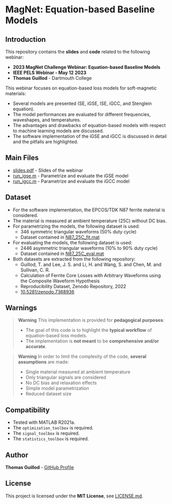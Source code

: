 # MagNet: Equation-based Baseline Models

## Introduction

This repository contains the **slides** and **code** related to the following webinar:
* **2023 MagNet Challenge Webinar: Equation-based Baseline Models**
* **IEEE PELS Webinar - May 12 2023**
* **Thomas Guillod** - Dartmouth College

This webinar focuses on equation-based loss models for soft-magnetic materials:
* Several models are presented (SE, iGSE, ISE, iGCC, and Stenglein equation).
* The model performances are evaluated for different frequencies, waveshapes, and temperatures.
* The advantages and drawbacks of equation-based models with respect to machine learning models are discussed.
* The software implementation of the iGSE and iGCC is discussed in detail and the pitfalls are highlighted.

## Main Files

* [slides.pdf](slides.pdf) - Slides of the webinar
* [run_igse.m](run_igse.m) - Parametrize and evaluate the iGSE model
* [run_igcc.m](run_igcc.m) - Parametrize and evaluate the iGCC model

## Dataset

* For the software implementation, the EPCOS/TDK N87 ferrite material is considered.
* The material is measured at ambient temperature (25C) without DC bias.
* For parametrizing the models, the following dataset is used:
    * 346 symmetric triangular waveforms (50% duty cycle)
    * Dataset contained in [N87_25C_fit.mat](data/N87_25C_fit.mat)
* For evaluating the models, the following dataset is used:
    * 2446 asymmetric triangular waveforms (10% to 90% duty cycle)
    * Dataset contained in [N87_25C_eval.mat](data/N87_25C_eval.mat)
* Both datasets are extracted from the following repository:
    * Guillod, T. and Lee, J. S. and Li, H. and Wang, S. and Chen, M. and Sullivan, C. R.
    * Calculation of Ferrite Core Losses with Arbitrary Waveforms using the Composite Waveform Hypothesis
    * Reproducibility Dataset, Zenodo Repository, 2022
    * [10.5281/zenodo.7368936](https://doi.org/10.5281/zenodo.7368936)

## Warnings

> **Warning**
> This implementation is provided for **pedagogical purposes**:
> * The goal of this code is to highlight the **typical workflow** of equation-based loss models.
> * The implementation is **not meant** to be **comprehensive and/or accurate**.

> **Warning**
> In order to limit the complexity of the code, **several assumptions** are made:
> * Single material measured at ambient temperature
> * Only triangular signals are considered
> * No DC bias and relaxation effects
> * Simple model parametrization
> * Reduced dataset size

## Compatibility

* Tested with MATLAB R2021a.
* The `optimization_toolbox` is required.
* The `signal_toolbox` is required.
* The `statistics_toolbox` is required.

## Author

**Thomas Guillod** - [GitHub Profile](https://github.com/otvam)

## License

This project is licensed under the **MIT License**, see [LICENSE.md](LICENSE.md).
